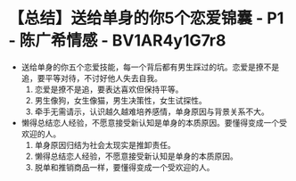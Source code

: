 # 【总结】送给单身的你5个恋爱锦囊 - P1 - 陈广希情感 - BV1AR4y1G7r8

-   送给单身的你五个恋爱技能，每一个背后都有男生踩过的坑。恋爱是撩不是追，要平等对待，不讨好他人失去自我。
    1.  恋爱是撩不是追，要表达喜欢但保持平等。
    2.  男生像狗，女生像猫，男生决策性，女生试探性。
    3.  牵手无需请示，认识越久越难培养感情，单身原因与背景关系不大。
-   懒得总结恋人经验，不愿意接受新认知是单身的本质原因。要懂得变成一个受欢迎的人。
    1.  单身原因归结为社会太现实是推卸责任。
    2.  懒得总结恋人经验，不愿意接受新认知是单身的本质原因。
    3.  脱单和推销商品一样，要懂得变成一个受欢迎的人。